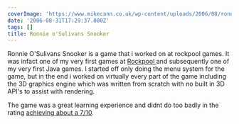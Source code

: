 ```yaml
---
coverImage: 'https://www.mikecann.co.uk/wp-content/uploads/2006/08/ronnie.png'
date: '2006-08-31T17:29:37.000Z'
tags: []
title: Ronnie o'Sulivans Snooker
---
```


Ronnie O'Sulivans Snooker is a game that i worked on at rockpool games. It was infact one of my very first games at [Rockpool ](https://www.rockpoolgames.co.uk)and subsequently one of my very first Java games. I started off only doing the menu system for the game, but in the end i worked on virtually every part of the game including the 3D graphics engine which was written from scratch with no built in 3D API's to assist with rendering.

<!-- more -->

The game was a great learning experience and didnt do too badly in the rating [achieving about a 7/10](https://www.gamemobile.co.uk/ronnieosullivanssnooker.htm).
